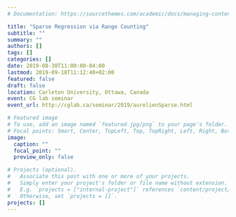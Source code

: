 ```yaml
---
# Documentation: https://sourcethemes.com/academic/docs/managing-content/

title: "Sparse Regression via Range Counting"
subtitle: ""
summary: ""
authors: []
tags: []
categories: []
date: 2019-08-30T11:00:00-04:00
lastmod: 2019-09-18T11:12:40+02:00
featured: false
draft: false
location: Carleton University, Ottawa, Canada
event: CG lab seminar
event_url: http://cglab.ca/seminar/2019/aurelienSparse.html

# Featured image
# To use, add an image named `featured.jpg/png` to your page's folder.
# Focal points: Smart, Center, TopLeft, Top, TopRight, Left, Right, BottomLeft, Bottom, BottomRight.
image:
  caption: ""
  focal_point: ""
  preview_only: false

# Projects (optional).
#   Associate this post with one or more of your projects.
#   Simply enter your project's folder or file name without extension.
#   E.g. `projects = ["internal-project"]` references `content/project/deep-learning/index.md`.
#   Otherwise, set `projects = []`.
projects: []
---
```

